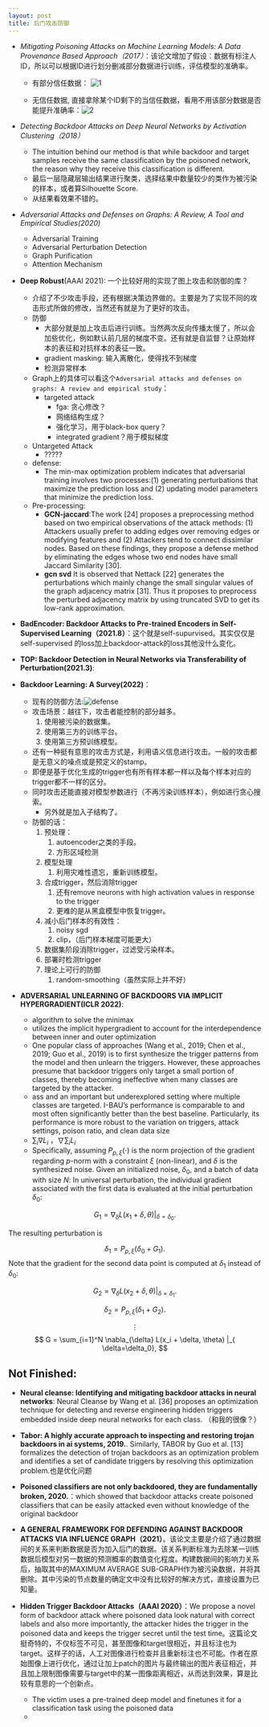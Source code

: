 ```yaml
---
layout: post
title: 后门攻击防御
---
```



* *Mitigating Poisoning Attacks on Machine Learning Models:
A Data Provenance Based Approach（2017）*：该论文增加了假设：数据有标注人ID，所以可以根据ID进行划分删减部分数据进行训练，评估模型的准确率。

  * 有部分信任数据： ![1]({{site.baseurl}}/images/defense-against-backdoor/1.png)
  
  * 无信任数据, 直接拿除某个ID剩下的当信任数据，看用不用该部分数据是否能提升准确率：![2]({{site.baseurl}}/images/defense-against-backdoor/2.png)

* *Detecting Backdoor Attacks on Deep Neural Networks by Activation Clustering（2018）*
  * The intuition behind our method is that while backdoor and target samples receive the same classification by the poisoned network, the reason why they receive this classification is different.
  * 最后一层隐藏层输出结果进行聚类，选择结果中数量较少的类作为被污染的样本，或者算Silhouette Score.
  * 从结果看效果不错的。

* *Adversarial Attacks and Defenses on Graphs: A Review, A Tool and Empirical Studies(2020)*
  * Adversarial Training
  * Adversarial Perturbation Detection
  * Graph Purification
  * Attention Mechanism

* **Deep Robust**(AAAI 2021): 一个比较好用的实现了图上攻击和防御的库？
  * 介绍了不少攻击手段，还有根据决策边界做的。主要是为了实现不同的攻击形式所做的修改，当然还有就是为了更好的攻击。
  * 防御
    * 大部分就是加上攻击后进行训练。当然两次反向传播太慢了，所以会加些优化，例如默认前几层的梯度不变。还有就是自监督？让原始样本的表征和对抗样本的表征一致。
    * gradient masking: 输入离散化，使得找不到梯度
    * 检测异常样本
  * Graph上的具体可以看这个`Adversarial attacks and defenses on
graphs: A review and empirical study`：
    * targeted attack
      * fga: 贪心修改？
      * 网络结构生成？
      * 强化学习，用于black-box query？
      *  integrated gradient？用于模拟梯度
   * Untargeted Attack 
      *  ?????
   * defense:
     * The min-max optimization problem indicates that adversarial training involves two processes:(1) generating perturbations that maximize the prediction loss and (2) updating model parameters that minimize the prediction loss. 
   * Pre-processing:
     * **GCN-jaccard**:The work [24] proposes a preprocessing method based on two empirical observations of the attack methods: (1) Attackers usually prefer to adding edges over removing edges or modifying features and (2) Attackers tend to connect dissimilar nodes. Based on these findings, they propose a defense method by eliminating the edges whose two end nodes have small Jaccard Similarity [30].
     * **gcn svd** It is observed that Nettack [22] generates the perturbations which mainly change the small singular values of the graph adjacency matrix [31]. Thus it proposes to preprocess the perturbed adjacency matrix by using truncated SVD to get its low-rank approximation.

* **BadEncoder: Backdoor Attacks to Pre-trained
Encoders in Self-Supervised Learning（2021.8）**：这个就是self-supurvised。其实仅仅是self-supervised 的loss加上backdoor-attack的loss其他没什么变化。

* **TOP: Backdoor Detection in Neural Networks via Transferability of Perturbation(2021.3)**:
* **Backdoor Learning: A Survey(2022)**：
  * 现有的防御方法:![defense]({{site.baseurl}}/images/defense-against-backdoor/review_defense.png)
  * 攻击场景：越往下，攻击者能控制的部分越多。
     1. 使用被污染的数据集。
     2. 使用第三方的训练平台。
     3. 使用第三方预训练模型。
  * 还有一种挺有意思的攻击方式是，利用语义信息进行攻击。一般的攻击都是无意义的噪点或是预定义的stamp。
  * 即便是基于优化生成的trigger也有所有样本都一样以及每个样本对应的trigger都不一样的区分。
  * 同时攻击还能直接对模型参数进行（不再污染训练样本），例如进行贪心搜索。 
    * 另外就是加入子结构了。
  * 防御的话：
    1. 预处理：
       1. autoencoder之类的手段。
       2. 方形区域检测
    2. 模型处理
       1. 利用灾难性遗忘，重新训练模型。
    3. 合成trigger，然后消除trigger
       1. 还有remove neurons with high activation values in response to the trigger
       2. 更难的是从黑盒模型中恢复trigger。
    4. 减小后门样本的有效性：
       1. noisy sgd
       2. clip，（后门样本梯度可能更大）
    5. 数据集阶段消除trigger，过滤受污染样本。
    6. 部署时检测trigger
    7. 理论上可行的防御
       1. random-smoothing（虽然实际上并不好）

* **ADVERSARIAL UNLEARNING OF BACKDOORS VIA IMPLICIT HYPERGRADIENT(ICLR 2022)**:
  *  algorithm to solve the minimax
  *  utilizes the implicit hypergradient to account for the interdependence between inner and outer optimization
  *  One popular class of approaches (Wang et al., 2019; Chen et al., 2019; Guo et al., 2019)
is to first synthesize the trigger patterns from the model and then unlearn the triggers. However,
these approaches presume that backdoor triggers only target a small portion of classes, thereby
becoming ineffective when many classes are targeted by the attacker.
  * ass and an important but underexplored setting where
multiple classes are targeted. I-BAU’s performance is comparable to and most often significantly better than the best baseline. Particularly, its performance is more robust to the variation on triggers, attack settings, poison ratio, and clean data size
  * $\sum_i \nabla L_i$ ，$\nabla \sum_{i} L_i$
  * Specifically, assuming $P_{p, \xi}(\cdot)$ is the norm projection of the gradient regarding $p$-norm with a constraint $\xi$ (non-linear), and $\delta$ is the synthesized noise. Given an initialized noise, $\delta_0$, and a batch of data with size $N$:
In universal perturbation, the individual gradient associated with the first data is evaluated at the initial perturbation $\delta_0$:

$$ G_1 = \nabla_{\delta} L(x_1+\delta, \theta) |_{\delta=\delta_0}.$$

The resulting perturbation is

$$ \delta_1 = P_{p, \xi}(\delta_0 + G_1). $$
Note that the gradient for the second data point is computed at $\delta_1$ instead of $\delta_0$:

$$ G_2 = \nabla_{\delta} L(x_2+\delta, \theta) |_{\delta=\delta_1}. $$

$$ \delta_2 = P_{p, \xi}(\delta_1 + G_2). $$

$$ \vdots $$
$$ G = \sum_{i=1}^N \nabla_{\delta} L(x_i + \delta, \theta) |_{ \delta=\delta_0}, $$

## Not Finished:
* **Neural cleanse: Identifying and mitigating backdoor attacks in neural networks**: Neural Cleanse by Wang et al. [36] proposes an optimization technique for detecting and reverse engineering hidden triggers embedded inside deep neural networks for each class. （和我的很像？）
* **Tabor: A highly accurate approach to inspecting and restoring trojan backdoors in ai systems, 2019.**. Similarly, TABOR by Guo et al. [13] formalizes the detection of trojan backdoors as an optimization problem and identifies a set of candidate triggers by resolving this optimization problem.也是优化问题
* **Poisoned classifiers are not only backdoored, they are fundamentally broken, 2020.**：which showed that backdoor attacks create poisoned classifiers that can be easily attacked even without knowledge of the original backdoor
* **A GENERAL FRAMEWORK FOR DEFENDING AGAINST BACKDOOR ATTACKS VIA INFLUENCE GRAPH（2021）**。该论文主要是介绍了通过数据间的关系来判断数据是否为加入后门的数据。该关系判断标准为去除某一训练数据后模型对另一数据的预测概率的数值变化程度。构建数据间的影响力关系后，抽取其中的MAXIMUM AVERAGE SUB-GRAPH作为被污染数据，并将其删除。其中污染的节点数量的确定文中没有比较好的解决方式，直接设置为已知量。

* **Hidden Trigger Backdoor Attacks（AAAI 2020）**：We propose a novel form of backdoor attack where poisoned data look natural with correct labels and also more importantly, the attacker hides the trigger in the poisoned data and keeps the trigger secret until the test time。这篇论文挺奇特的，不仅标签不可见，甚至图像和target很相近，并且标注也为target。这样子的话，人工对图像进行检查并且重新标注也不可能。作者在原始图像上进行优化，通过让加上patch的图片与最终输出的图片表征相近，并且加上限制图像需要与target中的某一图像距离相近，从而达到效果，算是比较有意思的一个创新点。
  *  The victim uses a pre-trained deep model and finetunes it for a classification task using the poisoned data
  *  
